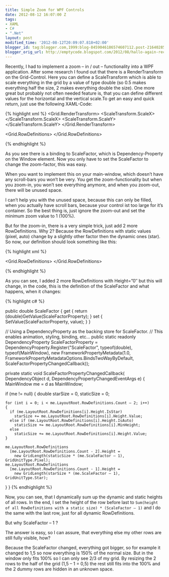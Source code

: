 ```yaml
---
title: Simple Zoom for WPF Controls
date: 2012-08-12 16:07:00 Z
tags:
- XAML
- C#
- ".Net"
layout: post
modified_time: '2012-08-12T20:09:07.818+02:00'
blogger_id: tag:blogger.com,1999:blog-8459046186574607112.post-2164028543641204210
blogger_orig_url: http://emptycode.blogspot.com/2012/08/hallo-again-recently-i-had-to-implement.html
---
```


Recently, I had to implement a zoom – in / out – functionality into a WPF application. After some research I found out that there is a RenderTransform on the Grid-Control. Here you can define a ScaleTransform which is able to scale everything in the grid by a value of type double (so 0.5 makes everything half the size, 2 makes everything double the size). One more great but probably not often needed feature is, that you can define different values for the horizontal and the vertical scale.To get an easy and quick return, just use the following XAML-Code:


{% highlight xml %}
<Grid x:Name="LayoutRoot">
  <Grid.RenderTransform>
    <ScaleTransform>
      <ScaleTransform.ScaleX>
        <Binding Path="ScaleFactor" ElementName="Window"/>
      </ScaleTransform.ScaleX>
      <ScaleTransform.ScaleY>
        <Binding Path="ScaleFactor" ElementName="Window"/>
      </ScaleTransform.ScaleY>
    </ScaleTransform>
  </Grid.RenderTransform>
 
  <Grid.RowDefinitions>
    <RowDefinition Height="66"/>
    <RowDefinition Height="*"/>
    <RowDefinition Height="30"/>
  </Grid.RowDefinitions>
 
  <!-- enter your controls here -->
</Grid>
{% endhighlight %}

As you see there is a binding to ScaleFactor, which is Dependency-Property on the Window element. Now you only have to set the ScaleFactor to change the zoom-factor, this was easy.

When you want to implement this on your main-window, which doesn’t have any scroll-bars you won’t be very. You get the zoom-functionality but when you zoom-in, you won’t see everything anymore, and when you zoom-out, there will be unused space.

I can’t help you with the unused space, because this can only be filled, when you actually have scroll bars, because your control ist too large for it’s container. So the best thing is, just ignore the zoom-out and set the minimum zoom value to 1 (100%).

But for the zoom-in, there is a very simple trick, just add 2 more RowDefinitions. Why 2? Because the RowDefinitions with static values (pixel, auto) change by a slightly other factor then the dynamic ones (star). So now, our definition should look something like this:

{% highlight xml %}

<Grid x:Name="LayoutRoot">
  <Grid.RenderTransform>
    <ScaleTransform>
      <ScaleTransform.ScaleX>
        <Binding Path="ScaleFactor" ElementName="Window"/>
      </ScaleTransform.ScaleX>
      <ScaleTransform.ScaleY>
        <Binding Path="ScaleFactor" ElementName="Window"/>
      </ScaleTransform.ScaleY>
    </ScaleTransform>
  </Grid.RenderTransform>
 
  <Grid.RowDefinitions>
    <RowDefinition Height="66"/>
    <RowDefinition Height="*"/>
    <RowDefinition Height="30"/>
    <!-- zooming row definitions -->
    <RowDefinition Height="0"/>
    <RowDefinition Height="0"/>
  </Grid.RowDefinitions>
   
  <!-- enter your controls here -->
</Grid>
{% endhighlight %}

As you can see, I added 2 more RowDefinitions with Height=”0″ but this will change, in the code, this is the definition of the ScaleFactor and what happens, when it changes: 

{% highlight c# %}

public double ScaleFactor
{
  get { return (double)GetValue(ScaleFactorProperty); }
  set { SetValue(ScaleFactorProperty, value); }
}
 
// Using a DependencyProperty as the backing store for ScaleFactor. 
// This enables animation, styling, binding, etc…
public static readonly DependencyProperty ScaleFactorProperty =
  DependencyProperty.Register("ScaleFactor", typeof(double), 
    typeof(MainWindow), new FrameworkPropertyMetadata(1.0,
      FrameworkPropertyMetadataOptions.BindsTwoWayByDefault,
      ScaleFactorPropertyChangedCallback));
 
private static void ScaleFactorPropertyChangedCallback(
  DependencyObject d, DependencyPropertyChangedEventArgs e)
{
  MainWindow me = d as MainWindow;
 
  if (me != null)
  {
    double starSize = 0, staticSize = 0;
 
    for (int i = 0; i < me.LayoutRoot.RowDefinitions.Count – 2; i++)
    {
      if (me.LayoutRoot.RowDefinitions[i].Height.IsStar)
        starSize += me.LayoutRoot.RowDefinitions[i].Height.Value;
      else if (me.LayoutRoot.RowDefinitions[i].Height.IsAuto)
        staticSize += me.LayoutRoot.RowDefinitions[i].MinHeight;
      else
        staticSize += me.LayoutRoot.RowDefinitions[i].Height.Value;
    }
 
    me.LayoutRoot.RowDefinitions
      [me.LayoutRoot.RowDefinitions.Count - 2].Height = 
        new GridLength(staticSize * (me.ScaleFactor – 1), GridUnitType.Pixel);
    me.LayoutRoot.RowDefinitions
      [me.LayoutRoot.RowDefinitions.Count - 1].Height = 
        new GridLength(starSize * (me.ScaleFactor – 1), GridUnitType.Star);
  }
}
{% endhighlight %}

Now, you can see, that I dynamically sum up the dynamic and static heights of all rows.
In the end, I set the height of the row before last to `Sum(height of all RowDefinitions with a static size) * (ScaleFactor – 1)` and I do the same with the last row, just for all dynamic RowDefinitions.

But why ScaleFactor – 1 ?

The answer is easy, so I can assure, that everything else my other rows are still fully visible, how?

Because the ScaleFactor changed, everything got bigger, so for example it changed to 1,5 so now everything is 150% of the normal size. But in the window only fits 100% so I can only see 2/3 of my grid. By resizing the 2 rows to the half of the grid (1,5 – 1 = 0,5) the rest still fits into the 100% and the 2 dummy rows are hidden in an unknown space.
